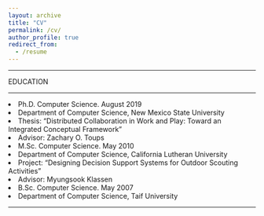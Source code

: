 ```yaml
---
layout: archive
title: "CV"
permalink: /cv/
author_profile: true
redirect_from:
  - /resume
---
```


<hr />
EDUCATION
<hr />

<li>Ph.D. Computer Science. August 2019</li>
<li>Department of Computer Science, New Mexico State University</li>
<li>Thesis: “Distributed Collaboration in Work and Play: Toward an Integrated Conceptual Framework”</li>
<li>Advisor: Zachary O. Toups</li>

<li>M.Sc. Computer Science. May 2010</li>
<li>Department of Computer Science, California Lutheran University</li>
<li>Project: “Designing Decision Support Systems for Outdoor Scouting Activities”</li>
<li>Advisor: Myungsook Klassen</li>

<li>B.Sc. Computer Science. May 2007</li>
<li>Department of Computer Science, Taif University</li>

<hr />
